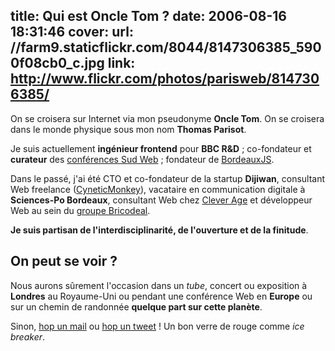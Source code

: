 title: Qui est Oncle Tom ?
date: 2006-08-16 18:31:46
cover:
  url: //farm9.staticflickr.com/8044/8147306385_5900f08cb0_c.jpg
  link: http://www.flickr.com/photos/parisweb/8147306385/
---

On se croisera sur Internet via mon pseudonyme **Oncle Tom**.
On se croisera dans le monde physique sous mon nom **Thomas Parisot**.

Je suis actuellement **ingénieur frontend** pour **BBC R&D** ; co-fondateur et **curateur** des [conférences Sud Web](http://sudweb.fr) ; fondateur de [BordeauxJS](http://www.meetup.com/BordeauxJS/).

Dans le passé, j'ai été CTO et co-fondateur de la startup **Dijiwan**, consultant Web freelance ([CyneticMonkey](http://cyneticmonkey.com)), vacataire en communication digitale à **Sciences-Po Bordeaux**, consultant Web chez [Clever Age](http://clever-age.com) et développeur Web au sein du [groupe Bricodeal](http://bricodeal.com).

**Je suis partisan de l'interdisciplinarité, de l'ouverture et de la finitude**.

## On peut se voir ?

Nous aurons sûrement l'occasion dans un _tube_, concert ou exposition à **Londres** au Royaume-Uni ou pendant une conférence Web en **Europe** ou sur un chemin de randonnée **quelque part sur cette planète**.

Sinon, [hop un mail](mailto:&#116;&#104;&#111;&#109;&#097;&#115;&#064;&#111;&#110;&#099;&#108;&#101;&#045;&#116;&#111;&#109;&#046;&#110;&#101;&#116; "Contact") ou [hop un tweet](https://twitter.com/intent/tweet?text=@oncletom%20&related=oncletom) ! Un bon verre de rouge comme _ice breaker_.
